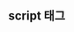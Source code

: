 ## script 태그
<script> 태그에 자바스크립트 코드가 들어간다.  


## 외부 스크립트
자바스크립트 코드를 소분하여 저장할 수 있다  
분해해 놓은 각 파일은 src속성을 사용해서 HTML에 삽입한다  
```js
<script src="/path/to/script.js"></script>
```
